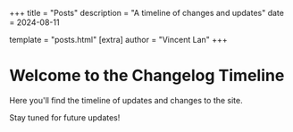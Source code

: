 +++
title = "Posts"
description = "A timeline of changes and updates"
date = 2024-08-11

template = "posts.html"
[extra]
author = "Vincent Lan"
+++

# Welcome to the Changelog Timeline

Here you'll find the timeline of updates and changes to the site.

Stay tuned for future updates!
